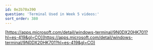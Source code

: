 ```yaml
---
id: 0e2b70a390
question: 'Terminal Used in Week 5 videos:'
sort_order: 380
---
```


[https://apps.microsoft.com/detail/windows-terminal/9N0DX20HK701?hl=es-419&gl=CO](https://apps.microsoft.com/detail/windows-terminal/9N0DX20HK701?hl=es-419&gl=CO)